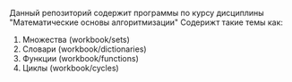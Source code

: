 Данный репозиторий содержит программы по курсу дисциплины "Математические основы алгоритмизации"
Содерижт такие темы как:
1. Множества (workbook/sets)
2. Словари (workbook/dictionaries)
3. Функции (workbook/functions)
4. Циклы (workbook/cycles)
